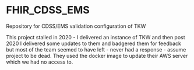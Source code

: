 # FHIR_CDSS_EMS
Repository for CDSS/EMS validation configuration of TKW

This project stalled in 2020 - I delivered an instance of TKW and then post 2020 I delivered some updates to them and badgered them for feedback but most of the team seemed to have left - never had a response - assume project to be dead. They used the docker image to update their AWS server which we had no access to.
